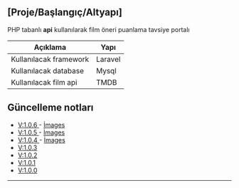 ## [Proje/Başlangıç/Altyapı]
PHP tabanlı **api** kullanılarak film öneri puanlama tavsiye portalı

| Açıklama | Yapı |
| ------ | ------ |
| Kullanılacak framework | Laravel |
| Kullanılacak database | Mysql |
| Kullanılacak film api | TMDB |

## Güncelleme notları

- [V:1.0.6 ](https://github.com/mustafasvr/mezuniyet-film-portal/blob/main/.guncelleme-notlari/V1.0.6.md "V:1.0.6 ") - [İmages](https://github.com/mustafasvr/mezuniyet-film-portal/tree/main/.guncelleme-notlari/images/1.0.6 "V:1.0.6 - İmages") 
- [V:1.0.5 ](https://github.com/mustafasvr/mezuniyet-film-portal/blob/main/.guncelleme-notlari/V1.0.5.md "V:1.0.5 ") - [İmages](https://github.com/mustafasvr/mezuniyet-film-portal/tree/main/.guncelleme-notlari/images/1.0.5 "V:1.0.5 - İmages") 
- [V:1.0.4 ](https://github.com/mustafasvr/mezuniyet-film-portal/blob/main/.guncelleme-notlari/V1.0.4.md "V:1.0.4 ") - [İmages](https://github.com/mustafasvr/mezuniyet-film-portal/tree/main/.guncelleme-notlari/images/1.0.4 "V:1.0.4 - İmages") 
- [V:1.0.3 ](https://github.com/mustafasvr/mezuniyet-film-portal/blob/main/.guncelleme-notlari/V1.0.3.md "V:1.0.3 ")
- [V:1.0.2 ](https://github.com/mustafasvr/mezuniyet-film-portal/blob/main/.guncelleme-notlari/V1.0.2.md "V:1.0.2 ")
- [V:1.0.1 ](https://github.com/mustafasvr/mezuniyet-film-portal/blob/main/.guncelleme-notlari/V1.0.1.md "V:1.0.1 ")
- [V:1.0.0 ](https://github.com/mustafasvr/mezuniyet-film-portal/blob/main/.guncelleme-notlari/V1.0.0.md "V:1.0.0 ")


------------